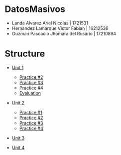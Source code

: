# DatosMasivos
* Landa Alvarez Ariel Nicolas | 1721531
* Hernandez Lamarque Victor Fabian | 16212536
* Guzman Pascacio Jhomara del Rosario | 17210894

# Structure
- [Unit 1](Unit_1)
  - [Practice #2](Unit_1/Practices/Practice_2)
  - [Practice #3](Unit_1/Practices/Practice_3)
  - [Practice #4](Unit_1/Practices/Practice_4)
  - [Evaluation](Unit_1/Evaluation)

- [Unit 2](Unit_2)
  - [Practice #1](Unit_2/Practices/Practice_1)
  - [Practice #2](Unit_2/Practices/Practice_2)
  - [Practice #3](Unit_2/Practices/Practice_3)
  - [Practice #4](Unit_2/Practices/Practice_4)
  
- [Unit 3](Unit_3)
- [Unit 4](Unit_4)
